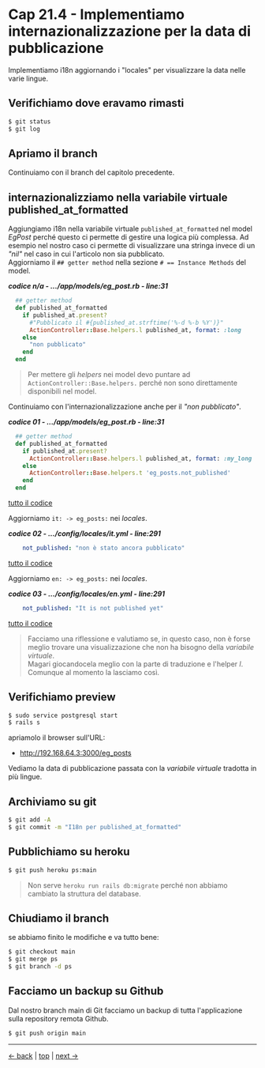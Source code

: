 # <a name="top"></a> Cap 21.4 - Implementiamo internazionalizzazione per la data di pubblicazione

Implementiamo i18n aggiornando i "locales" per visualizzare la data nelle varie lingue.


 
## Verifichiamo dove eravamo rimasti

```bash
$ git status
$ git log
```



## Apriamo il branch

Continuiamo con il branch del capitolo precedente.



## internazionalizziamo nella variabile virtuale published_at_formatted

Aggiungiamo i18n nella variabile virtuale `published_at_formatted` nel model *EgPost* perché questo ci permette di gestire una logica più complessa.
Ad esempio nel nostro caso ci permette di visualizzare una stringa invece di un *"nil"* nel caso in cui l'articolo non sia pubblicato.<br/>
Aggiorniamo il `## getter method` nella sezione `# == Instance Methods` del model.

***codice n/a - .../app/models/eg_post.rb - line:31***

```ruby
  ## getter method
  def published_at_formatted 
    if published_at.present?
      #"Pubblicato il #{published_at.strftime('%-d %-b %Y')}"
      ActionController::Base.helpers.l published_at, format: :long
    else
      "non pubblicato"
    end
  end
```

> Per mettere gli *helpers* nei model devo puntare ad `ActionController::Base.helpers.` perché non sono direttamente disponibili nel model.

Continuiamo con l'internazionalizzazione anche per il *"non pubblicato"*.

***codice 01 - .../app/models/eg_post.rb - line:31***

```ruby
  ## getter method
  def published_at_formatted 
    if published_at.present?
      ActionController::Base.helpers.l published_at, format: :my_long
    else
      ActionController::Base.helpers.t 'eg_posts.not_published'
    end
  end
```

[tutto il codice](https://github.com/flaviobordonidev/leanpubabrandnewcms/blob/master/01-base/21-eg_posts_published/04_01-models-eg_post.rb)


Aggiorniamo `it: -> eg_posts:` nei *locales*.

***codice 02 - .../config/locales/it.yml - line:291***

```yaml
    not_published: "non è stato ancora pubblicato"
```

[tutto il codice](https://github.com/flaviobordonidev/leanpubabrandnewcms/blob/master/01-base/21-eg_posts_published/04_02-config-locales-it.yml)


Aggiorniamo `en: -> eg_posts:` nei *locales*.

***codice 03 - .../config/locales/en.yml - line:291***

```yaml
    not_published: "It is not published yet"
```

[tutto il codice](https://github.com/flaviobordonidev/leanpubabrandnewcms/blob/master/01-base/21-eg_posts_published/04_03-config-locales-en.yml)

> Facciamo una riflessione e valutiamo se, in questo caso, non è forse meglio trovare una visualizzazione che non ha bisogno della *variabile virtuale*. <br/>
> Magari giocandocela meglio con la parte di traduzione e l'helper *l*. <br/>
> Comunque al momento la lasciamo così.



## Verifichiamo preview

```bash
$ sudo service postgresql start
$ rails s
```

apriamolo il browser sull'URL:

- http://192.168.64.3:3000/eg_posts

Vediamo la data di pubblicazione passata con la *variabile virtuale* tradotta in più lingue.



## Archiviamo su git

```bash
$ git add -A
$ git commit -m "I18n per published_at_formatted"
```



## Pubblichiamo su heroku

```bash
$ git push heroku ps:main
```

> Non serve `heroku run rails db:migrate` perché non abbiamo cambiato la struttura del database.



## Chiudiamo il branch

se abbiamo finito le modifiche e va tutto bene:

```bash
$ git checkout main
$ git merge ps
$ git branch -d ps
```



## Facciamo un backup su Github

Dal nostro branch main di Git facciamo un backup di tutta l'applicazione sulla repository remota Github.

```bash
$ git push origin main
```



---

[<- back](https://github.com/flaviobordonidev/leanpubabrandnewcms/blob/master/01-base/21-eg_posts_published/03_00-virtual_attribute.md)
 | [top](#top) |
[next ->](https://github.com/flaviobordonidev/leanpubabrandnewcms/blob/master/01-base/21-eg_posts_published/05_00-publish-index-buttons-it.md)
